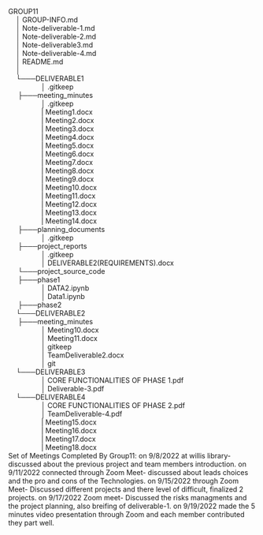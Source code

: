 GROUP11<br>
&nbsp;&nbsp;&nbsp;&nbsp;│   GROUP-INFO.md<br>
&nbsp;&nbsp;&nbsp;&nbsp;│   Note-deliverable-1.md<br>
&nbsp;&nbsp;&nbsp;&nbsp;│   Note-deliverable-2.md<br>
&nbsp;&nbsp;&nbsp;&nbsp;│   Note-deliverable3.md<br>
&nbsp;&nbsp;&nbsp;&nbsp;│   Note-deliverable-4.md<br>
&nbsp;&nbsp;&nbsp;&nbsp;│   README.md<br>
&nbsp;&nbsp;&nbsp;&nbsp;│<br>
&nbsp;&nbsp;&nbsp;&nbsp;└───DELIVERABLE1<br>
&nbsp;&nbsp;&nbsp;&nbsp;&nbsp;&nbsp;&nbsp;&nbsp;&nbsp;&nbsp;&nbsp;&nbsp;&nbsp;&nbsp;&nbsp;&nbsp;    │   .gitkeep<br>
 &nbsp;&nbsp;&nbsp;&nbsp;   ├───meeting_minutes<br>
&nbsp;&nbsp;&nbsp;&nbsp;&nbsp;&nbsp;&nbsp;&nbsp;&nbsp;&nbsp;&nbsp;&nbsp;&nbsp;&nbsp;&nbsp;&nbsp;     │       .gitkeep<br>
&nbsp;&nbsp;&nbsp;&nbsp;&nbsp;&nbsp;&nbsp;&nbsp;&nbsp;&nbsp;&nbsp;&nbsp;&nbsp;&nbsp;&nbsp;&nbsp;     |       Meeting1.docx<br>
&nbsp;&nbsp;&nbsp;&nbsp;&nbsp;&nbsp;&nbsp;&nbsp;&nbsp;&nbsp;&nbsp;&nbsp;&nbsp;&nbsp;&nbsp;&nbsp;     |       Meeting2.docx<br>
&nbsp;&nbsp;&nbsp;&nbsp;&nbsp;&nbsp;&nbsp;&nbsp;&nbsp;&nbsp;&nbsp;&nbsp;&nbsp;&nbsp;&nbsp;&nbsp;     |       Meeting3.docx<br>
&nbsp;&nbsp;&nbsp;&nbsp;&nbsp;&nbsp;&nbsp;&nbsp;&nbsp;&nbsp;&nbsp;&nbsp;&nbsp;&nbsp;&nbsp;&nbsp;     |       Meeting4.docx<br>
&nbsp;&nbsp;&nbsp;&nbsp;&nbsp;&nbsp;&nbsp;&nbsp;&nbsp;&nbsp;&nbsp;&nbsp;&nbsp;&nbsp;&nbsp;&nbsp;     |       Meeting5.docx<br>
&nbsp;&nbsp;&nbsp;&nbsp;&nbsp;&nbsp;&nbsp;&nbsp;&nbsp;&nbsp;&nbsp;&nbsp;&nbsp;&nbsp;&nbsp;&nbsp;     |       Meeting6.docx<br>
&nbsp;&nbsp;&nbsp;&nbsp;&nbsp;&nbsp;&nbsp;&nbsp;&nbsp;&nbsp;&nbsp;&nbsp;&nbsp;&nbsp;&nbsp;&nbsp;     |       Meeting7.docx<br>
&nbsp;&nbsp;&nbsp;&nbsp;&nbsp;&nbsp;&nbsp;&nbsp;&nbsp;&nbsp;&nbsp;&nbsp;&nbsp;&nbsp;&nbsp;&nbsp;     |       Meeting8.docx<br>
&nbsp;&nbsp;&nbsp;&nbsp;&nbsp;&nbsp;&nbsp;&nbsp;&nbsp;&nbsp;&nbsp;&nbsp;&nbsp;&nbsp;&nbsp;&nbsp;     |       Meeting9.docx<br>
&nbsp;&nbsp;&nbsp;&nbsp;&nbsp;&nbsp;&nbsp;&nbsp;&nbsp;&nbsp;&nbsp;&nbsp;&nbsp;&nbsp;&nbsp;&nbsp;     |       Meeting10.docx<br>
&nbsp;&nbsp;&nbsp;&nbsp;&nbsp;&nbsp;&nbsp;&nbsp;&nbsp;&nbsp;&nbsp;&nbsp;&nbsp;&nbsp;&nbsp;&nbsp;     |       Meeting11.docx<br>
&nbsp;&nbsp;&nbsp;&nbsp;&nbsp;&nbsp;&nbsp;&nbsp;&nbsp;&nbsp;&nbsp;&nbsp;&nbsp;&nbsp;&nbsp;&nbsp;     |       Meeting12.docx<br>
&nbsp;&nbsp;&nbsp;&nbsp;&nbsp;&nbsp;&nbsp;&nbsp;&nbsp;&nbsp;&nbsp;&nbsp;&nbsp;&nbsp;&nbsp;&nbsp;     |       Meeting13.docx<br>
&nbsp;&nbsp;&nbsp;&nbsp;&nbsp;&nbsp;&nbsp;&nbsp;&nbsp;&nbsp;&nbsp;&nbsp;&nbsp;&nbsp;&nbsp;&nbsp;    |       Meeting14.docx<br>
 &nbsp;&nbsp;&nbsp;&nbsp;     ├───planning_documents<br>
 &nbsp;&nbsp;&nbsp;&nbsp;&nbsp;&nbsp;&nbsp;&nbsp;&nbsp;&nbsp;&nbsp;&nbsp;&nbsp;&nbsp;&nbsp;&nbsp;   │       .gitkeep<br>
 &nbsp;&nbsp;&nbsp;&nbsp;     ├───project_reports<br>
&nbsp;&nbsp;&nbsp;&nbsp;&nbsp;&nbsp;&nbsp;&nbsp;&nbsp;&nbsp;&nbsp;&nbsp;&nbsp;&nbsp;&nbsp;&nbsp;    │       .gitkeep<br>
&nbsp;&nbsp;&nbsp;&nbsp;&nbsp;&nbsp;&nbsp;&nbsp;&nbsp;&nbsp;&nbsp;&nbsp;&nbsp;&nbsp;&nbsp;&nbsp;    │       DELIVERABLE2(REQUIREMENTS).docx<br>
 &nbsp;&nbsp;&nbsp;&nbsp;     └───project_source_code<br>
  &nbsp;&nbsp;&nbsp;&nbsp;   ├───phase1<br>
  &nbsp;&nbsp;&nbsp;&nbsp;&nbsp;&nbsp;&nbsp;&nbsp;&nbsp;&nbsp;&nbsp;&nbsp;&nbsp;&nbsp;&nbsp;&nbsp;    │         DATA2.ipynb<br>
&nbsp;&nbsp;&nbsp;&nbsp;&nbsp;&nbsp;&nbsp;&nbsp;&nbsp;&nbsp;&nbsp;&nbsp;&nbsp;&nbsp;&nbsp;&nbsp;    │         Data1.ipynb<br>
&nbsp;&nbsp;&nbsp;&nbsp;   ├───phase2<br>
&nbsp;&nbsp;&nbsp;&nbsp;└───DELIVERABLE2<br>
 &nbsp;&nbsp;&nbsp;&nbsp;   ├───meeting_minutes<br>
 &nbsp;&nbsp;&nbsp;&nbsp;&nbsp;&nbsp;&nbsp;&nbsp;&nbsp;&nbsp;&nbsp;&nbsp;&nbsp;&nbsp;&nbsp;&nbsp;     │       Meeting10.docx<br>
 &nbsp;&nbsp;&nbsp;&nbsp;&nbsp;&nbsp;&nbsp;&nbsp;&nbsp;&nbsp;&nbsp;&nbsp;&nbsp;&nbsp;&nbsp;&nbsp;     │       Meeting11.docx<br>
 &nbsp;&nbsp;&nbsp;&nbsp;&nbsp;&nbsp;&nbsp;&nbsp;&nbsp;&nbsp;&nbsp;&nbsp;&nbsp;&nbsp;&nbsp;&nbsp;     │       gitkeep<br>
&nbsp;&nbsp;&nbsp;&nbsp;&nbsp;&nbsp;&nbsp;&nbsp;&nbsp;&nbsp;&nbsp;&nbsp;&nbsp;&nbsp;&nbsp;&nbsp;    │   TeamDeliverable2.docx<br>
&nbsp;&nbsp;&nbsp;&nbsp;&nbsp;&nbsp;&nbsp;&nbsp;&nbsp;&nbsp;&nbsp;&nbsp;&nbsp;&nbsp;&nbsp;&nbsp;    │   git<br>
&nbsp;&nbsp;&nbsp;&nbsp;└───DELIVERABLE3<br>
&nbsp;&nbsp;&nbsp;&nbsp;&nbsp;&nbsp;&nbsp;&nbsp;&nbsp;&nbsp;&nbsp;&nbsp;&nbsp;&nbsp;&nbsp;&nbsp;    │   CORE FUNCTIONALITIES OF PHASE 1.pdf<br>
&nbsp;&nbsp;&nbsp;&nbsp;&nbsp;&nbsp;&nbsp;&nbsp;&nbsp;&nbsp;&nbsp;&nbsp;&nbsp;&nbsp;&nbsp;&nbsp;    │   Deliverable-3.pdf<br>
&nbsp;&nbsp;&nbsp;&nbsp;└───DELIVERABLE4<br>
&nbsp;&nbsp;&nbsp;&nbsp;&nbsp;&nbsp;&nbsp;&nbsp;&nbsp;&nbsp;&nbsp;&nbsp;&nbsp;&nbsp;&nbsp;&nbsp;    │   CORE FUNCTIONALITIES OF PHASE 2.pdf<br>
&nbsp;&nbsp;&nbsp;&nbsp;&nbsp;&nbsp;&nbsp;&nbsp;&nbsp;&nbsp;&nbsp;&nbsp;&nbsp;&nbsp;&nbsp;&nbsp;    │   TeamDeliverable-4.pdf<br>
&nbsp;&nbsp;&nbsp;&nbsp;&nbsp;&nbsp;&nbsp;&nbsp;&nbsp;&nbsp;&nbsp;&nbsp;&nbsp;&nbsp;&nbsp;&nbsp;     |       Meeting15.docx<br>
&nbsp;&nbsp;&nbsp;&nbsp;&nbsp;&nbsp;&nbsp;&nbsp;&nbsp;&nbsp;&nbsp;&nbsp;&nbsp;&nbsp;&nbsp;&nbsp;     |       Meeting16.docx<br>
&nbsp;&nbsp;&nbsp;&nbsp;&nbsp;&nbsp;&nbsp;&nbsp;&nbsp;&nbsp;&nbsp;&nbsp;&nbsp;&nbsp;&nbsp;&nbsp;     |       Meeting17.docx<br>
&nbsp;&nbsp;&nbsp;&nbsp;&nbsp;&nbsp;&nbsp;&nbsp;&nbsp;&nbsp;&nbsp;&nbsp;&nbsp;&nbsp;&nbsp;&nbsp;     |       Meeting18.docx<br>
Set of Meetings Completed By Group11:
        on 9/8/2022 at willis library- discussed about the previous project  and team members introduction.
        on 9/11/2022 connected through Zoom Meet- discussed about leads choices and the pro and cons of the Technologies.
        on 9/15/2022 through Zoom Meet- Discussed different projects and there level of difficult, finalized 2 projects.
        on 9/17/2022 Zoom meet- Discussed the risks managments and the project planning, also breifing of deliverable-1.
        on 9/19/2022 made the 5 minutes video presentation through Zoom and each member contributed they part well.
